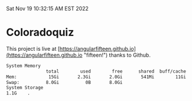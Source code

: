 Sat Nov 19 10:32:15 AM EST 2022

# Coloradoquiz


This project is live at [https://angularfifteen.github.io](https://angularfifteen.github.io "fifteen!") thanks to Github.

```bash
System Memory
               total        used        free      shared  buff/cache   available
Mem:            15Gi       2.3Gi       2.0Gi       541Mi        11Gi        12Gi
Swap:          8.0Gi          0B       8.0Gi
System Storage
1.1G	.
```
